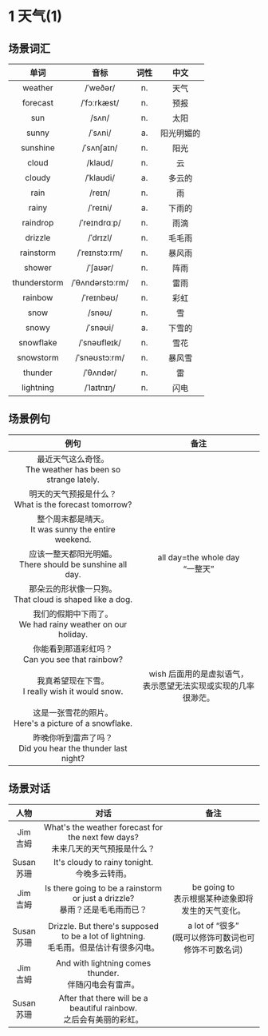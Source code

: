 # 1 天气(1)

## 场景词汇

|     单词     |      音标       | 词性 |    中文    |
| :----------: | :-------------: | :--: | :--------: |
|   weather    |    /ˈweðər/     |  n.  |    天气    |
|   forecast   |   /ˈfɔːrkæst/   |  n.  |    预报    |
|     sun      |      /sʌn/      |  n.  |    太阳    |
|    sunny     |     /ˈsʌni/     |  a.  | 阳光明媚的 |
|   sunshine   |   /ˈsʌnʃaɪn/    |  n.  |    阳光    |
|    cloud     |     /klaʊd/     |  n.  |     云     |
|    cloudy    |    /ˈklaʊdi/    |  a.  |   多云的   |
|     rain     |     /reɪn/      |  n.  |     雨     |
|    rainy     |    /ˈreɪni/     |  a.  |   下雨的   |
|   raindrop   |  /ˈreɪndrɑːp/   |  n.  |    雨滴    |
|   drizzle    |    /ˈdrɪzl/     |  n.  |   毛毛雨   |
|  rainstorm   |  /ˈreɪnstɔːrm/  |  n.  |   暴风雨   |
|    shower    |    /ˈʃaʊər/     |  n.  |    阵雨    |
| thunderstorm | /ˈθʌndərstɔːrm/ |  n.  |    雷雨    |
|   rainbow    |   /ˈreɪnbəʊ/    |  n.  |    彩虹    |
|     snow     |     /snəʊ/      |  n.  |     雪     |
|    snowy     |    /ˈsnəʊi/     |  a.  |   下雪的   |
|  snowflake   |  /ˈsnəʊfleɪk/   |  n.  |    雪花    |
|  snowstorm   |  /ˈsnəʊstɔːrm/  |  n.  |   暴风雪   |
|   thunder    |    /ˈθʌndər/    |  n.  |     雷     |
|  lightning   |   /ˈlaɪtnɪŋ/    |  n.  |    闪电    |

## 场景例句

|                             例句                             |                             备注                             |
| :----------------------------------------------------------: | :----------------------------------------------------------: |
| 最近天气这么奇怪。<br />The weather has been so strange lately. |                                                              |
|  明天的天气预报是什么？<br />What is the forecast tomorrow?  |                                                              |
|   整个周末都是晴天。<br />It was sunny the entire weekend.   |                                                              |
| 应该一整天都阳光明媚。<br />There should be sunshine all day. |             all day=the whole day<br />“一整天”              |
| 那朵云的形状像一只狗。<br />That cloud is shaped like a dog. |                                                              |
| 我们的假期中下雨了。<br />We had rainy weather on our holiday. |                                                              |
|     你能看到那道彩虹吗？<br />Can you see that rainbow?      |                                                              |
|     我真希望现在下雪。<br />I really wish it would snow.     | wish 后面用的是虚拟语气，<br />表示愿望无法实现或实现的几率很渺茫。 |
|  这是一张雪花的照片。<br />Here's a picture of a snowflake.  |                                                              |
| 昨晚你听到雷声了吗？<br />Did you hear the thunder last night? |                                                              |

## 场景对话

|      人物       |                             对话                             |                           备注                            |
| :-------------: | :----------------------------------------------------------: | :-------------------------------------------------------: |
|  Jim<br />吉姆  | What's the weather forecast for the next few days?<br />未来几天的天气预报是什么？ |                                                           |
| Susan<br />苏珊 |      It's cloudy to rainy tonight.<br />今晚多云转雨。       |                                                           |
|  Jim<br />吉姆  | Is there going to be a rainstorm or just a drizzle?<br />暴雨？还是毛毛雨而已？ |   be going to<br />表示根据某种迹象即将发生的天气变化。   |
| Susan<br />苏珊 | Drizzle. But there's supposed to be a lot of lightning.<br />毛毛雨。但是估计有很多闪电。 | a lot of “很多”<br />(既可以修饰可数词也可修饰不可数名词) |
|  Jim<br />吉姆  |  And with lightning comes thunder.<br />伴随闪电会有雷声。   |                                                           |
| Susan<br />苏珊 | After that there will be a beautiful rainbow.<br />之后会有美丽的彩虹。 |                                                           |